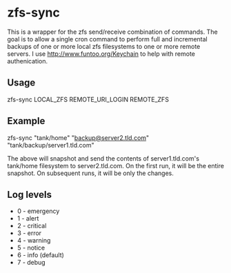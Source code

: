 # zfs-sync

This is a wrapper for the zfs send/receive combination of commands.  The goal is to allow a single cron command to perform full and incremental backups of one or more local zfs filesystems to one or more remote servers.  I use http://www.funtoo.org/Keychain to help with remote authenication.

## Usage

zfs-sync LOCAL_ZFS REMOTE_URI_LOGIN REMOTE_ZFS

## Example
zfs-sync "tank/home" "backup@server2.tld.com" "tank/backup/server1.tld.com"

The above will snapshot and send the contents of server1.tld.com's tank/home filesystem to server2.tld.com.  On the first run, it will be the entire snapshot.  On subsequent runs, it will be only the changes.

## Log levels

 * 0 - emergency
 * 1 - alert
 * 2 - critical
 * 3 - error
 * 4 - warning
 * 5 - notice
 * 6 - info (default)
 * 7 - debug
